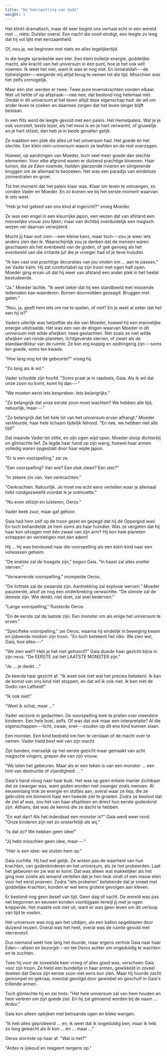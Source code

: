 ```yaml
---
title: "De Voorspelling van Guds"
weight: 1
---
```


Het klinkt dramatisch, maar dit keer begint ons verhaal echt in een wereld met ... niets. Duister overal. Een nacht die nooit eindigt, een leegte zo leeg dat hij vol lijkt met eenzaamheid. 

Of, nou ja, we beginnen met niets en alles tegelijkertijd.

In die leegte sprankelde een ster. Een klein bolletje energie, goddelijke macht, alle kracht van het universum in één punt, hoe je het ook wilt noemen. Ik weet het niet, want ik was er nog niet. En Ismaraldah---de tijdreizigster---weigerde mij altijd terug te nemen tot die tijd. Misschien was het zelfs onmogelijk.

Maar één ster werden er twee. Twee pure levenskrachten vonden elkaar. Niet uit liefde of op afspraak---nee nee, dat bestond nog helemaal niet. Omdat in dit universum al het leven altijd deze eigenschap had: de wil om ander leven te zoeken en daarmee zorgen dat het leven langer blijft bestaan.

In een flits werd de leegte gevuld met een paleis. Het Hemelpaleis. Wat je je ook voorstelt, beste lezer, als het mooi is en je hart verwarmt, of gruwelijk en je hart stilzet, dan heb je in beide gevallen gelijk. 

Ze maakten een plek die alles uit het universum had. Het goede én het slechte. Een klein mini-universum waarin ze leefden en de rest overzagen. 

Hoewel, op aandringen van Moeder, toch veel meer goede dan slechte elementen. Voor elke afgrond waren er duizend prachtige bloemen. Haar tuinen, die ze _Eden_ noemde, hielden glanzende rivieren en slingerende bruggen om ze allemaal te bezoeken. Het was een paradijs van eindeloze zonnestralen en groei.

Tot het moment dat het paleis klaar was. Klaar om leven te ontvangen, zo vonden Vader en Moeder. En zo komen we bij het eerste moment waarvan ik iets weet.

"Heb je het gebied van ons kind al ingericht?" vroeg Moeder. 

Ze was een engel in een kleurrijke japon, een wezen dat van afstand een menselijke vrouw zou lijken, maar van dichtbij overduidelijk een magisch wezen ver daarvan verwijderd. 

Mocht jij haar ooit zien---een kleine kans, maar toch---zou je weer iets anders zien dan ik. Waarschijnlijk zou je denken dat de mensen waren geschapen als het evenbeeld van de goden, of gek genoeg als het evenbeeld van die irritante juf die je vroeger had of je lieve huisdier.

"Ik kan vast wat prachtige decoraties van jou vinden om ... aan te passen," zei Vader kalm. Hij zat comfortabel op zijn troon met ogen half open. Moeder ging ervan uit dat hij weer van afstand een ander plek in het heelal bestudeerde.

"Ja." Moeder lachte. "Ik weet zeker dat hij een standbeeld met missende ledematen kan waarderen. Bomen doormidden gezaagd. Bruggen met gaten."

"Nou, ja, geeft hem iets om me te spelen, of niet? En je weet al zeker dat het een _hij_ is?"

Vaders uiterlijk was hetzelfde als die van Moeder, hoewel hij een mannelijke energie uitstraalde. Het was een van de dingen waarvan Moeder in dit universum niet wilde afwijken: twee geslachten. Net zoals ze niet wilde afwijken van ronde planeten, lichtgevende sterren, of zwart als de standaardkleur van de ruimte. Ze kon erg koppig en opdringerig zijn---soms ten goede, soms ten kwade.

"Hoe lang nog tot de geboorte?" vroeg hij.

"Zo lang als ik wil."

Vader schudde zijn hoofd. "Soms praat je in raadsels, Gaia. Als ik wil dat onze zoon nu komt, komt hij dan---"

"We moeten eerst iets bespreken. Iets belangrijks."

"Zo belangrijk dat onze eerste zoon moet wachten? We hebben alle tijd, natuurlijk, maar---"

"Zo belangrijk dat het hele lot van het universum ervan afhangt." Moeder verkleurde, haar hele lichaam tijdelijk felrood. "En nee, we hebben niet alle tijd!"

Dat maande Vader tot stilte, en zijn ogen wijd open. Moeder sloop dichterbij en glimlachte lief. Ze legde haar hand op zijn wang, hoewel haar armen volledig waren opgeslokt door haar wijde japon.

"Er is een voorspelling," zei ze.

"Een voorspelling? Van wie? Een stuk steen? Een ster?"

"In zekere zin van. Van oerkrachten."

"Oerkrachten. Natuurlijk. Je moet me echt eens vertellen waar je allemaal hebt rondgezweefd voordat ik je ontmoette."

"Nu even stilzijn en luisteren, Oeros." 

Vader keek zuur, maar gaf gehoor. 

Gaia had hem zelf op de troon gezet en gezegd dat hij dé Oppergod was! En toch behandelde ze hem soms als haar huisdier. Was ze vergeten dat hij haar kon uitvagen met één zwaai van zijn arm? Hij kon hele planeten scheppen en vernietigen met één adem! 

Hij ... hij was benieuwd naar die voorspelling als een klein kind naar een volwassen geheim.

"De snelste zal de traagste zijn," begon Gaia. "In haast zal alles sneller sterven."

"Verwarrende voorspelling," mompelde Oeros.

"De lichtste zal de zwaarste zijn. Aantrekking zal explosie werven." Moeder pauzeerde, alsof ze nog een onderbreking verwachtte. "De slimste zal de domste zijn. Wie denkt, niet doet, zal snel bederven."

"Lange voorspelling," fluisterde Oeros.

"En de eerste zal de laatste zijn. Een monster om als enige het universum te erven."

"Specifieke voorspelling," zei Oeros, waarna hij eindelijk in beweging kwam en ijsbeerde rondom zijn troon. "En toch betekent het niks. We zien wel, Gaia, hoe alles---"

"We zien wel!? Heb je het niet gehoord?" Gaia duwde haar gezicht bijna in zijn neus. "De EERSTE zal het LAATSTE MONSTER zijn."

"Je ... je denkt ..."

Ze keerde haar gezicht af. "Ik weet ook niet wat het precies betekent. Ik kan de komst van ons kind niet stoppen, en dat wil ik ook niet. Ik ben niet de Godin van Lafheid!"

"Ik ook niet!"

"Weet ik schat, maar ..."

Vader verzonk in gedachten. De voorspelling leek te praten over meerdere kinderen. Een hele boel, zelfs. Of was dat ook maar een interpretatie? Al die eigenschappen---licht, zwaar, snel---zouden op dit ene kind kunnen slaan. 

Een monster. Een kind bedoeld om hen te verslaan of de macht over te nemen. Vader hield best wel van zijn macht.

Zijn handen, menselijk op het eerste gezicht maar gemaakt van acht magische vingers, grepen die van zijn vrouw.

"We laten het gebeuren. Maar als er een teken is van een monster ... een hint van destructie of vijandigheid ... "

Gaia's hand vloog naar haar buik. Het was op geen enkele manier zichtbaar dat ze zwanger was, want goden worden niet zwanger zoals mensen. Al eeuwenlang trok ze energie en stofjes aan, overal waar ze liep, die ze gebruikte om binnenin haar een tweede ziel te groeien. Zodra ze besloot dat de ziel af was, zou het van haar afsplitsen en direct hun eerste godenkind zijn. Althans, dat was de kennis die ze dacht te hebben. 

"En wat dan? Als het inderdaad een monster is?" Gaia werd weer rood. "Onze kinderen zijn net zo onsterfelijk als wij."

"Is dat zo? We hebben geen idee!"

"Jij hebt misschien geen idee, maar---"

"Hier is een idee: we sluiten hem op."

Gaia zuchtte. Hij had wel gelijk. Ze wisten pas de waarheid van hun krachten, van godenkinderen en het universum, als ze het probeerden. Laat het gebeuren en zie wat er komt. Dat was alleen wat makkelijker als het ging over zoiets als iemand vertellen dat je hen leuk vindt of een nieuw eten voor het eerst proeven. Zodra "iets proberen" betekende dat je smeet met goddelijke krachten, konden er wel eens grotere gevolgen aan kleven. 

Er bestond nog geen besef van tijd. Geen dag of nacht. De wereld was pas net begonnen en eeuwen konden voorbijgaan terwijl jij met je ogen knipperde. Het maakte ook niet uit, want er was geen leven om dit verloop van tijd te _voelen_.

Het universum was nog aan het uitdijen, als een ballon opgeblazen door duizend reuzen. Overal was het heet, overal was de ruimte gevuld met sterrenstof.

Dus niemand weet hoe lang het duurde, maar ergens vertrok Gaia naar haar Eden---alleen en bezorgd---en liet Oeros achter om ongeduldig te wachten en te zuchten.

Toen hij voor de zoveelste keer vroeg of alles goed was, verscheen Gaia voor zijn troon. Ze hield een bundeltje in haar armen, gewikkeld in zoveel doeken dat Oeros zijn eerste zoon niet eens kon zien. Maar hij hoorde zacht gemompel en gekraai, meestal gevolgd door gewiebel en geschuif in Gaia's trillende armen.

Toch glimlachte hij en zei trots: "Het hele universum zal van hem houden en hem vereren om zijn goede ziel. En hij zal genoemd worden bij de naam ... _Ardex_."

Gaia kon alleen opkijken met betraande ogen en bleke wangen.

"Ik heb alles geprobeerd ... en, ik weet dat ik ongeduldig ben, maar ik heb zo lang gewacht als ik kon ... en ... maar ..."

Oeros stormde op haar af. "Wat is het?"

"Ardex is ijskoud en reageert nergens op."

